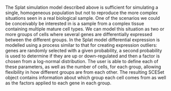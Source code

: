 The Splat simulation model described above is sufficient for simulating a single, homogeneous population but not to reproduce the more complex situations seen in a real biological sample. One of the scenarios we could be conceivably be interested in is a sample from a complex tissue containing multiple mature cell types. We can model this situation as two or more groups of cells where several genes are differentially expressed between the different groups. In the Splat model differential expression is modelled using a process similar to that for creating expression outliers: genes are randomly selected with a given probability, a second probability is used to determine if they are up or down-regulated and then a factor is chosen from a log-normal distribution. The user is able to define each of these parameters, as well as the number of cells, for each group, allowing flexibility in how different groups are from each other. The resulting SCESet object contains information about which group each cell comes from as well as the factors applied to each gene in each group.